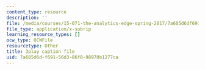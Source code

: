 ```yaml
---
content_type: resource
description: ''
file: /media/courses/15-071-the-analytics-edge-spring-2017/7a605d6df69156d386f898970b1277ca_lkrsGRNsoEU.vtt
file_type: application/x-subrip
learning_resource_types: []
ocw_type: OCWFile
resourcetype: Other
title: 3play caption file
uid: 7a605d6d-f691-56d3-86f8-98970b1277ca
---
```

